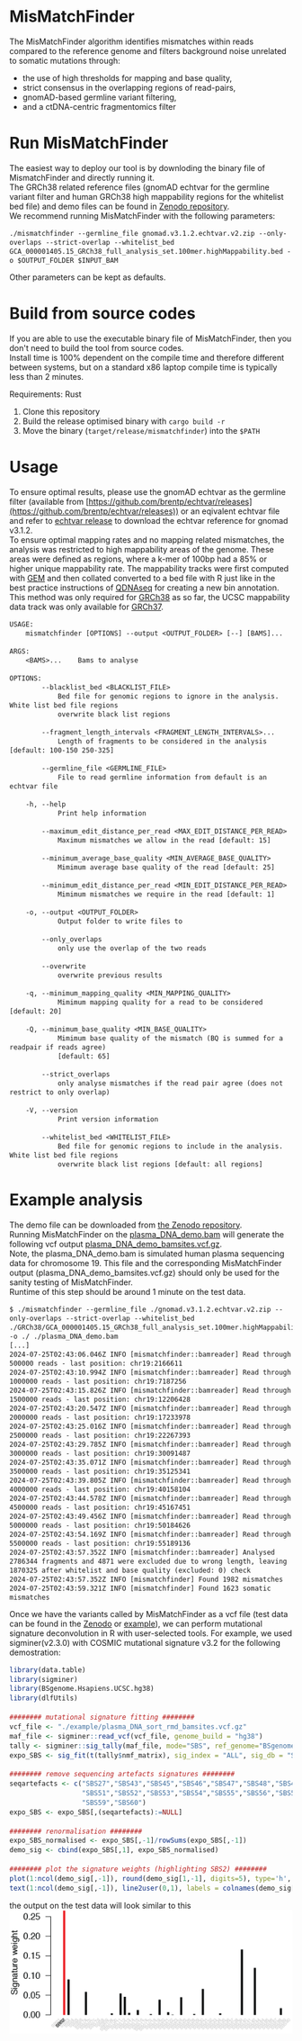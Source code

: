 # MisMatchFinder
The MisMatchFinder algorithm identifies mismatches within reads compared to the reference genome and filters background noise unrelated to somatic mutations through:
 * the use of high thresholds for mapping and base quality,
 * strict consensus in the overlapping regions of read-pairs,
 * gnomAD-based germline variant filtering​,
 * and a ctDNA-centric fragmentomics filter


# Run MisMatchFinder
The easiest way to deploy our tool is by downloding the binary file of MismatchFinder and directly running it.  
The GRCh38 related reference files (gnomAD echtvar for the germline variant filter and human GRCh38 high mappability regions for the whitelist bed file) and demo files can be found in [Zenodo repository](https://zenodo.org/records/12754454).  
We recommend running MisMatchFinder with the following parameters:  

```
./mismatchfinder --germline_file gnomad.v3.1.2.echtvar.v2.zip --only-overlaps --strict-overlap --whitelist_bed GCA_000001405.15_GRCh38_full_analysis_set.100mer.highMappability.bed -o $OUTPUT_FOLDER $INPUT_BAM
```
Other parameters can be kept as defaults. 

# Build from source codes
If you are able to use the executable binary file of MisMatchFinder, then you don't need to build the tool from source codes.  
Install time is 100% dependent on the compile time and therefore different between systems, but on a standard x86 laptop compile time is typically less than 2 minutes.

Requirements: Rust

1. Clone this repository
2. Build the release optimised binary with ```cargo build -r```
3. Move the binary (```target/release/mismatchfinder```) into the ```$PATH```

# Usage

To ensure optimal results, please use the gnomAD echtvar as the germline filter (available from [https://github.com/brentp/echtvar/releases](https://github.com/brentp/echtvar/releases)) or an eqivalent echtvar file and refer to [echtvar release](https://github.com/brentp/echtvar/releases/tag/v0.1.9) to download the echtvar reference for gnomad v3.1.2.  
To ensure optimal mapping rates and no mapping related mismatches, the analysis was restricted to high mappability areas of the genome. These areas were defined as regions, where a k-mer of 100bp had a 85% or higher unique mappability rate. The mappability tracks were first computed with [GEM](https://doi.org/10.1371/journal.pone.0030377) and then collated converted to a bed file with R just like in the best practice instructions of [QDNAseq](https://doi.org/10.1101/gr.175141.114) for creating a new bin annotation. This method was only required for [GRCh38](https://genome.cshlp.org/content/27/5/849.long) as so far, the UCSC mappability data track was only available for [GRCh37](https://doi.org/10.1371/journal.pbio.1001091).
```
USAGE:
    mismatchfinder [OPTIONS] --output <OUTPUT_FOLDER> [--] [BAMS]...

ARGS:
    <BAMS>...    Bams to analyse

OPTIONS:
        --blacklist_bed <BLACKLIST_FILE>
            Bed file for genomic regions to ignore in the analysis. White list bed file regions
            overwrite black list regions

        --fragment_length_intervals <FRAGMENT_LENGTH_INTERVALS>...
            Length of fragments to be considered in the analysis [default: 100-150 250-325]

        --germline_file <GERMLINE_FILE>
            File to read germline information from default is an echtvar file

    -h, --help
            Print help information

        --maximum_edit_distance_per_read <MAX_EDIT_DISTANCE_PER_READ>
            Maximum mismatches we allow in the read [default: 15]

        --minimum_average_base_quality <MIN_AVERAGE_BASE_QUALITY>
            Mimimum average base quality of the read [default: 25]

        --minimum_edit_distance_per_read <MIN_EDIT_DISTANCE_PER_READ>
            Mimimum mismatches we require in the read [default: 1]

    -o, --output <OUTPUT_FOLDER>
            Output folder to write files to

        --only_overlaps
            only use the overlap of the two reads

        --overwrite
            overwrite previous results

    -q, --minimum_mapping_quality <MIN_MAPPING_QUALITY>
            Mimimum mapping quality for a read to be considered [default: 20]

    -Q, --minimum_base_quality <MIN_BASE_QUALITY>
            Mimimum base quality of the mismatch (BQ is summed for a readpair if reads agree)
            [default: 65]

        --strict_overlaps
            only analyse mismatches if the read pair agree (does not restrict to only overlap)

    -V, --version
            Print version information

        --whitelist_bed <WHITELIST_FILE>
            Bed file for genomic regions to include in the analysis. White list bed file regions
            overwrite black list regions [default: all regions]
```

# Example analysis

The demo file can be downloaded from [the Zenodo repository](https://doi.org/10.5281/zenodo.12754454).  
Running MisMatchFinder on the [plasma_DNA_demo.bam](https://doi.org/10.5281/zenodo.12754454) will generate the following vcf output [plasma_DNA_demo_bamsites.vcf.gz](https://doi.org/10.5281/zenodo.12754454).  
Note, the plasma_DNA_demo.bam is simulated human plasma sequencing data for chromosome 19. This file and the corresponding MisMatchFinder output (plasma_DNA_demo_bamsites.vcf.gz) should only be used for the sanity testing of MisMatchFinder.  
Runtime of this step should be around 1 minute on the test data.
```
$ ./mismatchfinder --germline_file ./gnomad.v3.1.2.echtvar.v2.zip --only-overlaps --strict-overlap --whitelist_bed ./GRCh38/GCA_000001405.15_GRCh38_full_analysis_set.100mer.highMappability.bed -o ./ ./plasma_DNA_demo.bam
[...]
2024-07-25T02:43:06.046Z INFO [mismatchfinder::bamreader] Read through 500000 reads - last position: chr19:2166611
2024-07-25T02:43:10.994Z INFO [mismatchfinder::bamreader] Read through 1000000 reads - last position: chr19:7187256
2024-07-25T02:43:15.826Z INFO [mismatchfinder::bamreader] Read through 1500000 reads - last position: chr19:12206428
2024-07-25T02:43:20.547Z INFO [mismatchfinder::bamreader] Read through 2000000 reads - last position: chr19:17233978
2024-07-25T02:43:25.016Z INFO [mismatchfinder::bamreader] Read through 2500000 reads - last position: chr19:22267393
2024-07-25T02:43:29.785Z INFO [mismatchfinder::bamreader] Read through 3000000 reads - last position: chr19:30091487
2024-07-25T02:43:35.071Z INFO [mismatchfinder::bamreader] Read through 3500000 reads - last position: chr19:35125341
2024-07-25T02:43:39.805Z INFO [mismatchfinder::bamreader] Read through 4000000 reads - last position: chr19:40158104
2024-07-25T02:43:44.578Z INFO [mismatchfinder::bamreader] Read through 4500000 reads - last position: chr19:45167451
2024-07-25T02:43:49.456Z INFO [mismatchfinder::bamreader] Read through 5000000 reads - last position: chr19:50184626
2024-07-25T02:43:54.169Z INFO [mismatchfinder::bamreader] Read through 5500000 reads - last position: chr19:55189136
2024-07-25T02:43:57.352Z INFO [mismatchfinder::bamreader] Analysed 2786344 fragments and 4871 were excluded due to wrong length, leaving 1870325 after whitelist and base quality (excluded: 0) check
2024-07-25T02:43:57.352Z INFO [mismatchfinder] Found 1982 mismatches 
2024-07-25T02:43:59.321Z INFO [mismatchfinder] Found 1623 somatic mismatches
```

Once we have the variants called by MisMatchFinder as a vcf file (test data can be found in the [Zenodo](https://doi.org/10.5281/zenodo.12754454) or [example](example/plasma_DNA_demo_bamsites.vcf.gz)), we can perform mutational signature deconvolution in R with user-selected tools. 
For example, we used sigminer(v2.3.0) with COSMIC mutational signature v3.2 for the following demostration:

```R
library(data.table)
library(sigminer)
library(BSgenome.Hsapiens.UCSC.hg38)
library(dlfUtils)

######## mutational signature fitting ########
vcf_file <- "./example/plasma_DNA_sort_rmd_bamsites.vcf.gz"
maf_file <- sigminer::read_vcf(vcf_file, genome_build = "hg38")
tally <- sigminer::sig_tally(maf_file, mode="SBS", ref_genome="BSgenome.Hsapiens.UCSC.hg38")
expo_SBS <- sig_fit(t(tally$nmf_matrix), sig_index = "ALL", sig_db = "SBS", return_class = "data.table",type="absolute")

######## remove sequencing artefacts signatures ########
seqartefacts <- c("SBS27","SBS43","SBS45","SBS46","SBS47","SBS48","SBS49","SBS50",
                  "SBS51","SBS52","SBS53","SBS54","SBS55","SBS56","SBS57","SBS58",
                  "SBS59","SBS60")
expo_SBS <- expo_SBS[,(seqartefacts):=NULL]

######## renormalisation ########
expo_SBS_normalised <- expo_SBS[,-1]/rowSums(expo_SBS[,-1])
demo_sig <- cbind(expo_SBS[,1], expo_SBS_normalised)

######## plot the signature weights (highlighting SBS2) ########
plot(1:ncol(demo_sig[,-1]), round(demo_sig[1,-1], digits=5), type='h', lwd=4, lend=1, col=ifelse(colnames(demo_sig[1,-1])=="SBS2", "red", "black"), xlab="", ylab="Signature weight", las=2, xaxt='n', bty='n')
text(1:ncol(demo_sig[,-1]), line2user(0,1), labels = colnames(demo_sig[,-1]), srt=45, adj=1, cex=0.5, xpd=TRUE, col=ifelse(colnames(demo_sig[1,-1])=="SBS2", "black", "lightgrey"))
```

the output on the test data will look similar to this
![plot](example/demo_signature.png)

